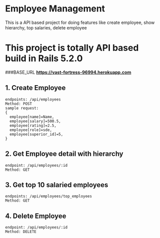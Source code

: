 # Employee Management
This is a API based project for doing features like create employee, show hierarchy, top salaries, delete employee

# This project is totally API based build in Rails 5.2.0


###BASE_URL
**https://vast-fortress-96994.herokuapp.com**


## 1. Create Employee
  ```
  endpoints: /api/employees
  Method: POST
  sample request: 
  {
    employee[name]=Name,
    employee[salary]=500.5,
    employee[rating]=2.5,
    employee[role]=sde,
    employee[superior_id]=5,
  }
  ```

## 2. Get Employee detail with hierarchy
  ```
  endpoint: /api/employees/:id
  Method: GET
  ```

## 3. Get top 10 salaried employees 
  ```
  endpoints: /api/employees/top_employees
  Method: GET
  ``` 

## 4. Delete Employee
  ```
  endpoint: /api/employees/:id
  Method: DELETE
  ```